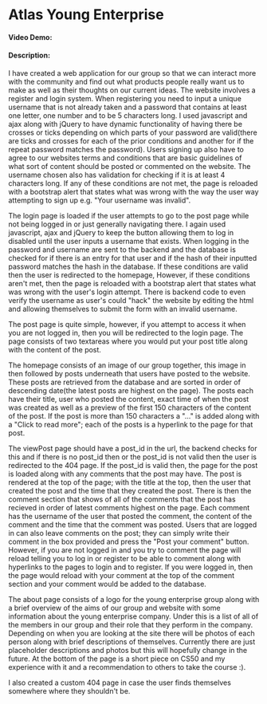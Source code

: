 # Atlas Young Enterprise
#### Video Demo: 
#### Description:
I have created a web application for our group so that we can interact more with the community and find out what products people really want us to make as well as their thoughts on our current ideas. The website involves a register and login system. When registering you need to input a unique username that is not already taken and a password that contains at least one letter, one number and to be 5 characters long. I used javascript and ajax along with jQuery to have dynamic functionality of having there be crosses or ticks depending on which parts of your password are valid(there are ticks and crosses for each of the prior conditions and another for if the repeat password matches the password). Users signing up also have to agree to our websites terms and conditions that are basic  guidelines of what sort of content should be posted or commented on the website. The username chosen also has validation for checking if it is at least 4 characters long. If any of these conditions are not met, the page is reloaded with a bootstrap alert that states what was wrong with the way the user way attempting to sign up e.g. "Your username was invalid".

The login page is loaded if the user attempts to go to the post page while not being logged in or just generally navigating there. I again used javascript, ajax and jQuery to keep the button allowing them to log in disabled until the user inputs a username that exists. When logging in the password and username are sent to the backend and the database is checked for if there is an entry for that user and if the hash of their inputted password matches the hash in the database. If these conditions are valid then the user is redirected to the homepage, However, if these conditions aren't met, then the page is reloaded with a bootstrap alert that states what was wrong with the user's login attempt. There is backend code to even verify the username as user's could "hack" the website by editing the html and allowing themselves to submit the form with an invalid username.

The post page is quite simple, however, if you attempt to access it when you are not logged in, then you will be redirected to the login page. The page consists of two textareas where you would put your post title along with the content of the post.

The homepage consists of an image of our group together, this image in then followed by posts underneath that users have posted to the website. These posts are retrieved from the database and are sorted in order of descending date(the latest posts are highest on the page). The posts each have their title, user who posted the content, exact time of when the post was created as well as a preview of the first 150 characters of the content of the post. If the post is more than 150 characters a "..." is added along with a "Click to read more"; each of the posts is a hyperlink to the page for that post.

The viewPost page should have a post_id in the url, the backend checks for this and if there is no post_id then or the post_id is not valid then the user is redirected to the 404 page. If the post_id is valid then, the page for the post is loaded along with any comments that the post may have. The post is rendered at the top of the page; with the title at the top, then the user that created the post and the time that they created the post. There is then the comment section that shows of all of the comments that the post has recieved in order of latest comments highest on the page. Each comment has the username of the user that posted the comment, the content of the comment and the time that the comment was posted. Users that are logged in can also leave comments on the post; they can simply write their comment in the box provided and press the "Post your comment" button. However, if you are not logged in and you try to comment the page will reload telling you to log in or register to be able to comment along with hyperlinks to the pages to login and to register. If you were logged in, then the page would reload with your comment at the top of the comment section and your comment would be added to the database.

The about page consists of a logo for the young enterprise group along with a brief overview of the aims of our group and website with some information about the young enterprise company. Under this is a list of all of the members in our group and their role that they perform in the company. Depending on when you are looking at the site there will be photos of each person along with brief descriptions of themselves. Currently there are just placeholder descriptions and photos but this will hopefully change in the future. At the bottom of the page is a short piece on CS50 and my experience with it and a recommendation to others to take the course :).

I also created a custom 404 page in case the user finds themselves somewhere where they shouldn't be.